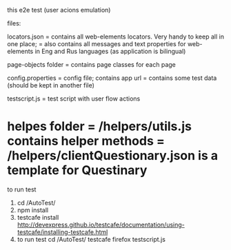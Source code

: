 this e2e test (user acions emulation)

files:

locators.json 
= contains all web-elements locators. Very handy to keep all in one place;
= also contains all messages and text properties for web-elements in Eng and Rus languages (as application is bilingual)

page-objects folder 
= contains page classes for each page

config.properties
= config file; contains app url
= contains some test data (should be kept in another file)

testscript.js
= test script with user flow actions

helpes folder
= /helpers/utils.js contains helper methods
= /helpers/clientQuestionary.json is a template for Questinary
============================================================
to run test
1. cd /AutoTest/
2. npm install
3. testcafe install http://devexpress.github.io/testcafe/documentation/using-testcafe/installing-testcafe.html
4. to run test cd /AutoTest/
testcafe firefox testscript.js
